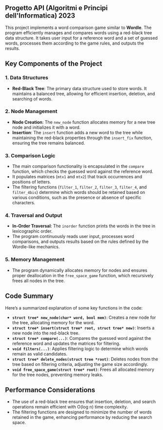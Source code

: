 ## Progetto API (Algoritmi e Principi dell'Informatica) 2023

This project implements a word comparison game similar to **Wordle**. The program efficiently manages and compares words using a red-black tree data structure. It takes user input for a reference word and a set of guessed words, processes them according to the game rules, and outputs the results.

## Key Components of the Project

### 1. Data Structures
- **Red-Black Tree**: The primary data structure used to store words. It maintains a balanced tree, allowing for efficient insertion, deletion, and searching of words.
  
### 2. Node Management
- **Node Creation**: The `new_node` function allocates memory for a new tree node and initializes it with a word.
- **Insertion**: The `insert` function adds a new word to the tree while maintaining the red-black properties through the `insert_fix` function, ensuring the tree remains balanced.

### 3. Comparison Logic
- The main comparison functionality is encapsulated in the `compare` function, which checks the guessed word against the reference word.
- It populates matrices (`mtx1` and `mtx2`) that track occurrences and positions of letters.
- The filtering functions (`filter_1`, `filter_2`, `filter_3`, `filter_4`, and `filter_4bis`) determine which words should be retained based on various conditions, such as the presence or absence of specific characters.

### 4. Traversal and Output
- **In-Order Traversal**: The `inorder` function prints the words in the tree in lexicographic order.
- The program continuously reads user input, processes word comparisons, and outputs results based on the rules defined by the Wordle-like mechanics.

### 5. Memory Management
- The program dynamically allocates memory for nodes and ensures proper deallocation in the `free_space_game` function, which recursively frees all nodes in the tree.

## Code Summary

Here’s a summarized explanation of some key functions in the code:

- **`struct tree* new_node(char* word, bool mem)`**: Creates a new node for the tree, allocating memory for the word.
- **`struct tree* insert(struct tree* root, struct tree* new)`**: Inserts a new node into the red-black tree.
- **`struct tree* compare(...)`**: Compares the guessed word against the reference word and updates the matrices for filtering.
- **`void filters(...)`**: Applies filtering logic to determine which words remain as valid candidates.
- **`struct tree* delete_nodes(struct tree *root)`**: Deletes nodes from the tree based on filtering criteria, adjusting the game size accordingly.
- **`void free_space_game(struct tree* root)`**: Frees all allocated memory for the tree nodes, preventing memory leaks.

## Performance Considerations

- The use of a red-black tree ensures that insertion, deletion, and search operations remain efficient with O(log n) time complexity.
- The filtering functions are designed to minimize the number of words retained in the game, enhancing performance by reducing the search space.
